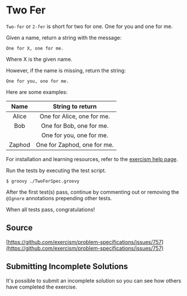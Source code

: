 # Two Fer

`Two-fer` or `2-fer` is short for two for one. One for you and one for me.

Given a name, return a string with the message:

```text
One for X, one for me.
```

Where X is the given name.

However, if the name is missing, return the string:

```text
One for you, one for me.
```

Here are some examples:

|Name    | String to return 
|:------:|:-----------------: 
|Alice   | One for Alice, one for me. 
|Bob     | One for Bob, one for me.
|        | One for you, one for me.
|Zaphod  | One for Zaphod, one for me.

For installation and learning resources, refer to the
[exercism help page](http://exercism.io/languages/groovy).

Run the tests by executing the test script.

```
$ groovy ./TwoFerSpec.groovy
```

After the first test(s) pass, continue by commenting out or removing the `@Ignore` annotations prepending other tests.

When all tests pass, congratulations!

## Source

[https://github.com/exercism/problem-specifications/issues/757](https://github.com/exercism/problem-specifications/issues/757)

## Submitting Incomplete Solutions
It's possible to submit an incomplete solution so you can see how others have completed the exercise.

